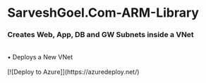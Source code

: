 # SarveshGoel.Com-ARM-Library
<h3>Creates Web, App, DB and GW Subnets inside a VNet</h3>
<br>
•	Deploys a New VNet
<br>
<br>
[![Deploy to Azure]](https://azuredeploy.net/)
 



